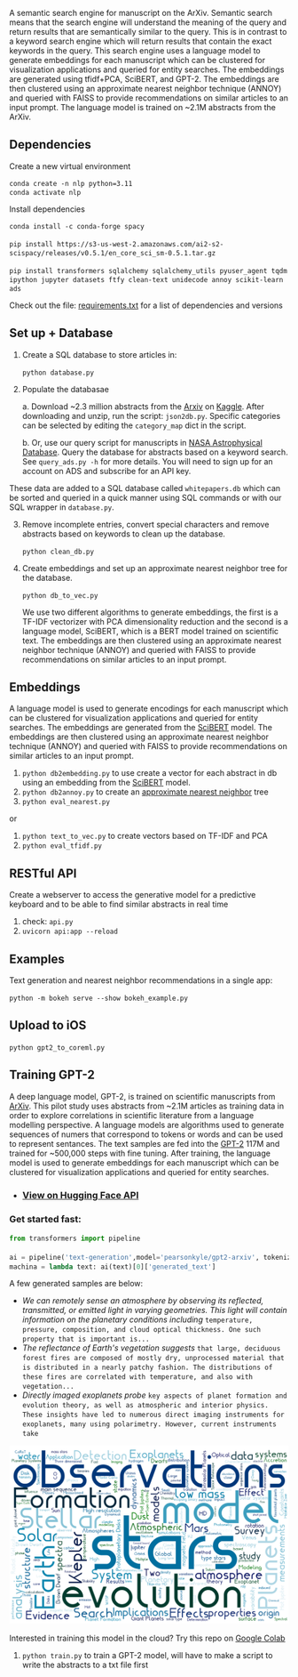 A semantic search engine for manuscript on the ArXiv. Semantic search means that the search engine will understand the meaning of the query and return results that are semantically similar to the query. This is in contrast to a keyword search engine which will return results that contain the exact keywords in the query. This search engine uses a language model to generate embeddings for each manuscript which can be clustered for visualization applications and queried for entity searches. The embeddings are generated using tfidf+PCA, SciBERT, and GPT-2. The embeddings are then clustered using an approximate nearest neighbor technique (ANNOY) and queried with FAISS to provide recommendations on similar articles to an input prompt. The language model is trained on ~2.1M abstracts from the ArXiv.

## Dependencies

Create a new virtual environment 

    conda create -n nlp python=3.11
    conda activate nlp
    
Install dependencies 
    
    conda install -c conda-forge spacy
    
    pip install https://s3-us-west-2.amazonaws.com/ai2-s2-scispacy/releases/v0.5.1/en_core_sci_sm-0.5.1.tar.gz

    pip install transformers sqlalchemy sqlalchemy_utils pyuser_agent tqdm ipython jupyter datasets ftfy clean-text unidecode annoy scikit-learn ads

Check out the file: [requirements.txt]() for a list of dependencies and versions

## Set up + Database

1. Create a SQL database to store articles in: 

    `python database.py`

2. Populate the databasae

    a. Download ~2.3 million abstracts from the [Arxiv](https://arxiv.org/) on [Kaggle](https://www.kaggle.com/datasets/Cornell-University/arxiv). After downloading and unzip, run the script: `json2db.py`. Specific categories can be selected by editing the `category_map` dict in the script.

    b. Or, use our query script for manuscripts in [NASA Astrophysical Database](https://ui.adsabs.harvard.edu/). Query the database for abstracts based on a keyword search. See `query_ads.py -h` for more details. You will need to sign up for an account on ADS and subscribe for an API key.

These data are added to a SQL database called `whitepapers.db` which can be sorted and queried in a quick manner using SQL commands or with our SQL wrapper in `database.py`.

3. Remove incomplete entries, convert special characters and remove abstracts based on keywords to clean up the database. 
    
    `python clean_db.py` 

4. Create embeddings and set up an approximate nearest neighbor tree for the database. 

    `python db_to_vec.py`

    We use two different algorithms to generate embeddings, the first is a TF-IDF vectorizer with PCA dimensionality reduction and the second is a language model, SciBERT, which is a BERT model trained on scientific text. The embeddings are then clustered using an approximate nearest neighbor technique (ANNOY) and queried with FAISS to provide recommendations on similar articles to an input prompt.

## Embeddings

A language model is used to generate encodings for each manuscript which can be clustered for visualization applications and queried for entity searches. The embeddings are generated from the [SciBERT](https://github.com/allenai/scibert) model. The embeddings are then clustered using an approximate nearest neighbor technique (ANNOY) and queried with FAISS to provide recommendations on similar articles to an input prompt.

1. `python db2embedding.py` to use create a vector for each abstract in db using an embedding from the [SciBERT](https://huggingface.co/allenai/scibert_scivocab_uncased) model.
2. `python db2annoy.py` to create an [approximate nearest neighbor](https://github.com/spotify/annoy) tree
3. `python eval_nearest.py` 

or 

1. `python text_to_vec.py` to create vectors based on TF-IDF and PCA
2. `python eval_tfidf.py`


## RESTful API

Create a webserver to access the generative model for a predictive keyboard and to be able to find similar abstracts in real time
1. check: `api.py`
2. `uvicorn api:app --reload`

## Examples

Text generation and nearest neighbor recommendations in a single app:

`python -m bokeh serve --show bokeh_example.py`

## Upload to iOS

`python gpt2_to_coreml.py`

## Training GPT-2

A deep language model, GPT-2, is trained on scientific manuscripts from [ArXiv](https://arxiv.org/). This pilot study uses abstracts from ~2.1M articles as training data in order to explore correlations in scientific literature from a language modelling perspective. A language models are algorithms used to generate sequences of numers that correspond to tokens or words and can be used to represent sentances. The text samples are fed into the [GPT-2](https://openai.com/blog/better-language-models/) 117M and trained for ~500,000 steps with fine tuning. After training, the language model is used to generate embeddings for each manuscript which can be clustered for visualization applications and queried for entity searches.

- ### [View on Hugging Face API](https://huggingface.co/pearsonkyle/gpt2-arxiv?text=We+can+remotely+sense+an+atmosphere+by+observing+its+reflected%2C+transmitted%2C+or+emitted+light+in+varying+geometries.+This+light+will+contain+information+on+the+planetary+conditions+including)

### Get started fast:

```python
from transformers import pipeline

ai = pipeline('text-generation',model='pearsonkyle/gpt2-arxiv', tokenizer='gpt2', config={'max_length':1600})
machina = lambda text: ai(text)[0]['generated_text']
```

A few generated samples are below: 

- *We can remotely sense an atmosphere by observing its reflected, transmitted, or emitted light in varying geometries. This light will contain information on the planetary conditions including* `temperature, pressure, composition, and cloud optical thickness. One such property that is important is...`
- *The reflectance of Earth's vegetation suggests*
`that large, deciduous forest fires are composed of mostly dry, unprocessed material that is distributed in a nearly patchy fashion. The distributions of these fires are correlated with temperature, and also with vegetation...`
- *Directly imaged exoplanets probe* `key aspects of planet formation and evolution theory, as well as atmospheric and interior physics. These insights have led to numerous direct imaging instruments for exoplanets, many using polarimetry. However, current instruments take`

![](Figures/exoplanet_keywords.png)

Interested in training this model in the cloud? Try this repo on [Google Colab](https://colab.research.google.com/drive/1Pur0rFi5YVdn7axYRacXWFMic4NxRexV?usp=sharing)

1. `python train.py` to train a GPT-2 model, will have to make a script to write the abstracts to a txt file first